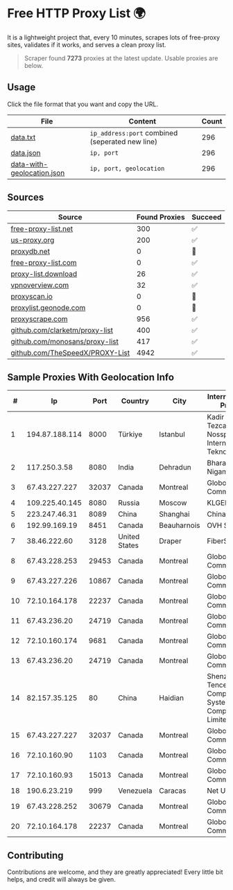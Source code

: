 
# Free HTTP Proxy List 🌍

It is a lightweight project that, every 10 minutes, scrapes lots of free-proxy sites, validates if it works, and serves a clean proxy list.


> Scraper found **7273** proxies at the latest update. Usable proxies are below.

## Usage

Click the file format that you want and copy the URL.


|File|Content|Count|
|----|-------|-----|
|[data.txt](https://raw.githubusercontent.com/themiralay/Proxy-List-World/master/data.txt)|`ip_address:port` combined (seperated new line)|296|
|[data.json](https://raw.githubusercontent.com/themiralay/Proxy-List-World/master/data.json)|`ip, port`|296|
|[data-with-geolocation.json](https://raw.githubusercontent.com/themiralay/Proxy-List-World/master/data-with-geolocation.json)|`ip, port, geolocation`|296|

## Sources

|Source|Found Proxies|Succeed|
|------|-------------|-------|
|[free-proxy-list.net](https://free-proxy-list.net)|300|✅|
|[us-proxy.org](https://www.us-proxy.org)|200|✅|
|[proxydb.net](http://proxydb.net)|0|🚫|
|[free-proxy-list.com](https://free-proxy-list.com/?page=&port=&type%5B%5D=http&type%5B%5D=https&up_time=0&search=Search)|0|✅|
|[proxy-list.download](https://www.proxy-list.download/HTTP)|26|✅|
|[vpnoverview.com](https://vpnoverview.com/privacy/anonymous-browsing/free-proxy-servers)|32|✅|
|[proxyscan.io](https://www.proxyscan.io)|0|🚫|
|[proxylist.geonode.com](https://proxylist.geonode.com/api/proxy-list?limit=300&page=1&sort_by=lastChecked&sort_type=desc&protocols=http,https)|0|🚫|
|[proxyscrape.com](https://api.proxyscrape.com/v2/?request=displayproxies&protocol=http&timeout=10000&country=all&ssl=all&anonymity=all)|956|✅|
|[github.com/clarketm/proxy-list](https://raw.githubusercontent.com/clarketm/proxy-list/master/proxy-list-raw.txt)|400|✅|
|[github.com/monosans/proxy-list](https://raw.githubusercontent.com/monosans/proxy-list/main/proxies/http.txt)|417|✅|
|[github.com/TheSpeedX/PROXY-List](https://raw.githubusercontent.com/TheSpeedX/PROXY-List/master/http.txt)|4942|✅|


## Sample Proxies With Geolocation Info

|#|Ip|Port|Country|City|Internet Service Provider|
|-|--|----|-------|----|-------------------------|
|1|194.87.188.114|8000|Türkiye|Istanbul|Kadir Huseyin Tezcan Nosspeed Internet Teknolojileri|
|2|117.250.3.58|8080|India|Dehradun|Bharat Sanchar Nigam Ltd|
|3|67.43.227.227|32037|Canada|Montreal|GloboTech Communications|
|4|109.225.40.145|8080|Russia|Moscow|KLGELECS|
|5|223.247.46.31|8089|China|Shanghai|Chinanet|
|6|192.99.169.19|8451|Canada|Beauharnois|OVH SAS|
|7|38.46.222.60|3128|United States|Draper|FiberState, LLC|
|8|67.43.228.253|29453|Canada|Montreal|GloboTech Communications|
|9|67.43.227.226|10867|Canada|Montreal|GloboTech Communications|
|10|72.10.164.178|22237|Canada|Montreal|GloboTech Communications|
|11|67.43.236.20|24719|Canada|Montreal|GloboTech Communications|
|12|72.10.160.174|9681|Canada|Montreal|GloboTech Communications|
|13|67.43.236.20|24719|Canada|Montreal|GloboTech Communications|
|14|82.157.35.125|80|China|Haidian|Shenzhen Tencent Computer Systems Company Limited|
|15|67.43.227.227|32037|Canada|Montreal|GloboTech Communications|
|16|72.10.160.90|1103|Canada|Montreal|GloboTech Communications|
|17|72.10.160.93|15013|Canada|Montreal|GloboTech Communications|
|18|190.6.23.219|999|Venezuela|Caracas|Net Uno|
|19|67.43.228.252|30679|Canada|Montreal|GloboTech Communications|
|20|72.10.164.178|22237|Canada|Montreal|GloboTech Communications|



## Contributing

Contributions are welcome, and they are greatly appreciated! Every
little bit helps, and credit will always be given.

